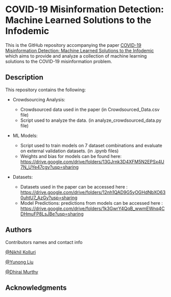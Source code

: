 # COVID-19 Misinformation Detection: Machine Learned Solutions to the Infodemic

This is the GitHub repository accompanying the paper [COVID-19 Misinformation Detection: Machine Learned Solutions to the Infodemic](https://preprints.jmir.org/preprint/38756) which aims to provide and analyze a collection of machine learning solutions to the COVID-19 misinformation problem.

## Description

This repository contains the following:
- Crowdsourcing Analysis:
    - Crowdsourced data used in the paper (in Crowdsourced_Data.csv file) 
    - Script used to analyze the data. (in analyze_crowdsourced_data.py file)

- ML Models:
    - Script used to train models on 7 dataset combinations and evaluate on external validation datasets. (in .ipynb files)
    - Weights and bias for models can be found here: https://drive.google.com/drive/folders/13GJrnk3D4XFM5N2EPSx4U7N_UYe47cgy?usp=sharing

- Datasets:
    - Datasets used in the paper can be accessed here : https://drive.google.com/drive/folders/12nh1QAD9G5yOGHdNbXO630uhtU7_AzGy?usp=sharing
    - Model Predictions: predictions from models can be accessed here : https://drive.google.com/drive/folders/1k3GwrY4QqB_wwmEWnq4CDHmuFP8LsJBe?usp=sharing



## Authors

Contributors names and contact info

[@Nikhil Kolluri ](nlkolluri@utexas.edu)

[@Yunong Liu](y.liu-306@sms.ed.ac.uk)

[@Dhiraj Murthy](Dhiraj.Murthy@austin.utexas.edu)


## Acknowledgments
